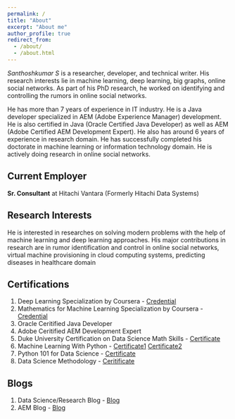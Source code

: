 ```yaml
---
permalink: /
title: "About"
excerpt: "About me"
author_profile: true
redirect_from: 
  - /about/
  - /about.html
---
```


*Santhoshkumar S* is a researcher, developer, and technical writer. His research interests lie in machine learning, deep learning, big graphs, online social networks. As part of his PhD research, he worked on identifying and controlling the rumors in online social networks. 

He has more than 7 years of experience in IT industry. He is a Java developer specialized in AEM (Adobe Experience Manager) development. He is also certified in Java (Oracle Certified Java Developer) as well as AEM (Adobe Certified AEM Development Expert). He also has around 6 years of experience in research domain. He has successfully completed his doctorate in machine learning or information technology domain. He is actively doing research in online social networks. 

## Current Employer
**Sr. Consultant** at Hitachi Vantara (Formerly Hitachi Data Systems)

## Research Interests
He is interested in researches on solving modern problems with the help of machine learning and deep learning approaches. His major contributions in research are in rumor identification and control in online social networks, virtual machine provisioning in cloud computing systems, predicting diseases in healthcare domain

## Certifications
1. Deep Learning Specialization by Coursera - [Credential](https://www.coursera.org/account/accomplishments/specialization/certificate/XH26VNFGSB99) 
2. Mathematics for Machine Learning Specialization by Coursera - [Credential](https://www.coursera.org/account/accomplishments/specialization/certificate/D7HUKS5ZNCJK)
3. Oracle Ceritified Java Developer
4. Adobe Ceritified AEM Development Expert
5. Duke University Certification on Data Science Math Skills - [Certificate](https://santhosh790.github.io/files/Coursera-WWCSAEBXFZSG.pdf)
6. Machine Learning With Python - [Certificate1](https://santhosh790.github.io/files/ML0101EN-Cognitive-Class.pdf) [Certificate2](https://santhosh790.github.io/files/ML0101ENv3_Cognitive.pdf)
7. Python 101 for Data Science - [Certificate](https://santhosh790.github.io/files/PY0101EN-Cognitive-Class.pdf)
8. Data Science Methodology - [Ceritificate](https://courses.cognitiveclass.ai/certificates/0c3deb2df5c84536ad009ccf863d0dec)

## Blogs
1. Data Science/Research Blog - [Blog](https://myresearchworks.wordpress.com/)
2. AEM Blog - [Blog](http://myprogressivelearning.wordpress.com/)